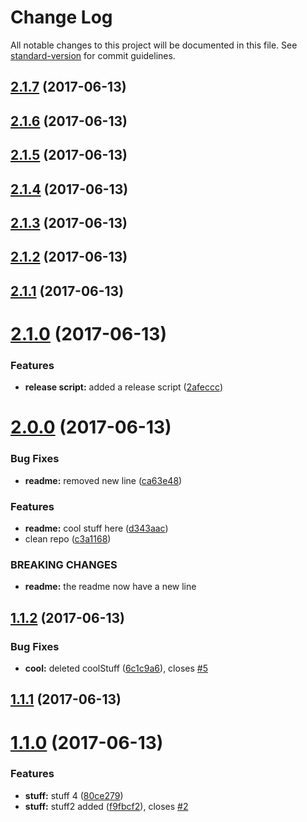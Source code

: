 # Change Log

All notable changes to this project will be documented in this file. See [standard-version](https://github.com/conventional-changelog/standard-version) for commit guidelines.

<a name="2.1.7"></a>
## [2.1.7](https://github.com/aherve/debug/compare/v2.1.6...v2.1.7) (2017-06-13)



<a name="2.1.6"></a>
## [2.1.6](https://github.com/aherve/debug/compare/v2.1.5...v2.1.6) (2017-06-13)



<a name="2.1.5"></a>
## [2.1.5](https://github.com/aherve/debug/compare/v2.1.4...v2.1.5) (2017-06-13)



<a name="2.1.4"></a>
## [2.1.4](https://github.com/aherve/debug/compare/v2.1.3...v2.1.4) (2017-06-13)



<a name="2.1.3"></a>
## [2.1.3](https://github.com/aherve/debug/compare/v2.1.2...v2.1.3) (2017-06-13)



<a name="2.1.2"></a>
## [2.1.2](https://github.com/aherve/debug/compare/v2.1.1...v2.1.2) (2017-06-13)



<a name="2.1.1"></a>
## [2.1.1](https://github.com/aherve/debug/compare/v2.1.0...v2.1.1) (2017-06-13)



<a name="2.1.0"></a>
# [2.1.0](https://github.com/aherve/debug/compare/v2.0.0...v2.1.0) (2017-06-13)


### Features

* **release script:** added a release script ([2afeccc](https://github.com/aherve/debug/commit/2afeccc))



<a name="2.0.0"></a>
# [2.0.0](https://github.com/aherve/debug/compare/v1.1.2...v2.0.0) (2017-06-13)


### Bug Fixes

* **readme:** removed new line ([ca63e48](https://github.com/aherve/debug/commit/ca63e48))


### Features

* **readme:** cool stuff here ([d343aac](https://github.com/aherve/debug/commit/d343aac))
* clean repo ([c3a1168](https://github.com/aherve/debug/commit/c3a1168))


### BREAKING CHANGES

* **readme:** the readme now have a new line



<a name="1.1.2"></a>
## [1.1.2](https://github.com/aherve/debug/compare/v1.1.1...v1.1.2) (2017-06-13)


### Bug Fixes

* **cool:** deleted coolStuff ([6c1c9a6](https://github.com/aherve/debug/commit/6c1c9a6)), closes [#5](https://github.com/aherve/debug/issues/5)



<a name="1.1.1"></a>
## [1.1.1](https://github.com/aherve/debug/compare/v1.1.0...v1.1.1) (2017-06-13)



<a name="1.1.0"></a>
# [1.1.0](https://github.com/aherve/debug/compare/0.0.2...1.1.0) (2017-06-13)


### Features

* **stuff:** stuff 4 ([80ce279](https://github.com/aherve/debug/commit/80ce279))
* **stuff:** stuff2 added ([f9fbcf2](https://github.com/aherve/debug/commit/f9fbcf2)), closes [#2](https://github.com/aherve/debug/issues/2)
